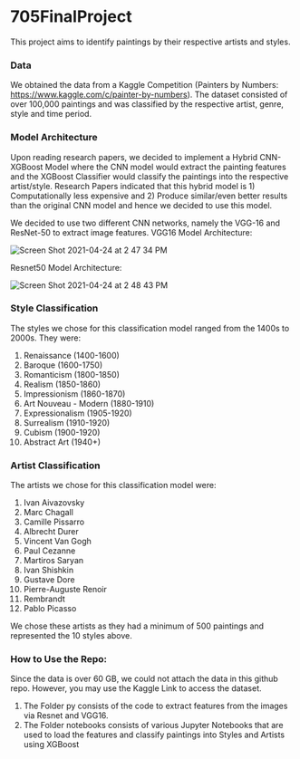 # 705FinalProject

This project aims to identify paintings by their respective artists and styles. 


### Data

We obtained the data from a Kaggle Competition (Painters by Numbers: https://www.kaggle.com/c/painter-by-numbers). The dataset consisted of over 100,000 paintings and was classified by the respective artist, genre, style and time period. 


### Model Architecture

Upon reading research papers, we decided to implement a Hybrid CNN-XGBoost Model where the CNN model would extract the painting features and the XGBoost Classifier would classify the paintings into the respective artist/style. Research Papers indicated that this hybrid model is 1) Computationally less expensive and 2) Produce similar/even better results than the original CNN model and hence we decided to use this model. 

We decided to use two different CNN networks, namely the VGG-16 and ResNet-50 to extract image features.
VGG16 Model Architecture:

![Screen Shot 2021-04-24 at 2 47 34 PM](https://user-images.githubusercontent.com/30974949/115969656-02cb4a80-a50c-11eb-8fc4-37770e8d1ddf.png)

Resnet50 Model Architecture:

![Screen Shot 2021-04-24 at 2 48 43 PM](https://user-images.githubusercontent.com/30974949/115969686-2bebdb00-a50c-11eb-816d-80c472057601.png)
###


### Style Classification

The styles we chose for this classification model ranged from the 1400s to 2000s. They were:

1. Renaissance (1400-1600)
2. Baroque (1600-1750)
3. Romanticism (1800-1850)
4. Realism (1850-1860)
5. Impressionism (1860-1870)
6. Art Nouveau - Modern (1880-1910)
7. Expressionalism (1905-1920)
8. Surrealism (1910-1920)
9. Cubism (1900-1920)
10. Abstract Art (1940+)


### Artist Classification

The artists we chose for this classification model were:
1. Ivan Aivazovsky
2. Marc Chagall
3. Camille Pissarro
4. Albrecht Durer
5. Vincent Van Gogh
6. Paul Cezanne
7. Martiros Saryan
8. Ivan Shishkin
9. Gustave Dore
10. Pierre-Auguste Renoir
11. Rembrandt
12. Pablo Picasso

We chose these artists as they had a minimum of 500 paintings and represented the 10 styles above.

### How to Use the Repo:
Since the data is over 60 GB, we could not attach the data in this github repo. However, you may use the Kaggle Link to access the dataset.
1) The Folder py consists of the code to extract features from the images via Resnet and VGG16. 
2) The Folder notebooks consists of various Jupyter Notebooks that are used to load the features and classify paintings into Styles and Artists using XGBoost

